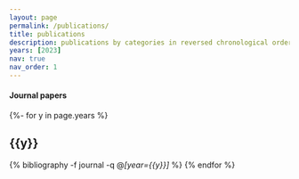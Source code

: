 ```yaml
---
layout: page
permalink: /publications/
title: publications
description: publications by categories in reversed chronological order. generated by jekyll-scholar.
years: [2023]
nav: true
nav_order: 1
---
```

<!-- _pages/publications.md -->

#### Journal papers
<div class="publications">

{%- for y in page.years %}
    <h2 class="year">{{y}}</h2>
    {% bibliography -f journal -q @*[year={{y}}]* %}
{% endfor %}

</div>
